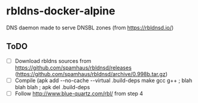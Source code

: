 # rbldns-docker-alpine
DNS daemon made to serve DNSBL zones (from https://rbldnsd.io/)

## ToDO
- [ ] Download rbldns sources from https://github.com/spamhaus/rbldnsd/releases (https://github.com/spamhaus/rbldnsd/archive/0.998b.tar.gz)
- [ ] Compile (apk add --no-cache --virtual .build-deps make gcc g++ ; blah blah blah ; apk del .build-deps
- [ ] Follow http://www.blue-quartz.com/rbl/ from step 4
